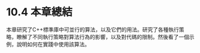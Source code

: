 # 10.4 本章總結

本章研究了C++標準庫中可並行的算法，以及它們的用法。研究了各種執行策略，瞭解了不同執行策略對算法行為的影響，以及對代碼的限制。然後看了一個示例，說明如何在實踐中使用該算法。